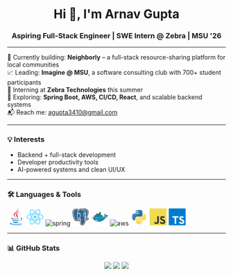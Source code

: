 <h1 align="center">Hi 👋, I'm Arnav Gupta</h1>
<h3 align="center">Aspiring Full-Stack Engineer | SWE Intern @ Zebra | MSU '26</h3>

---

🔭 Currently building: **Neighborly** – a full-stack resource-sharing platform for local communities  
📈 Leading: **Imagine @ MSU**, a software consulting club with 700+ student participants  
💼 Interning at **Zebra Technologies** this summer  
🌱 Exploring: **Spring Boot, AWS, CI/CD, React**, and scalable backend systems  
📬 Reach me: [agupta3410@gmail.com](mailto:agupta3410@gmail.com)

---

### 💡 Interests
- Backend + full-stack development
- Developer productivity tools
- AI-powered systems and clean UI/UX

---

### 🛠️ Languages & Tools
<p align="left">
  <img src="https://raw.githubusercontent.com/devicons/devicon/master/icons/java/java-original.svg" alt="java" width="40"/>
  <img src="https://raw.githubusercontent.com/devicons/devicon/master/icons/react/react-original.svg" alt="react" width="40"/>
  <img src="https://cdn.worldvectorlogo.com/logos/spring-3.svg" alt="spring" width="40"/>
  <img src="https://raw.githubusercontent.com/devicons/devicon/master/icons/postgresql/postgresql-original.svg" alt="postgresql" width="40"/>
  <img src="https://raw.githubusercontent.com/devicons/devicon/master/icons/docker/docker-original.svg" alt="docker" width="40"/>
  <img src="https://raw.githubusercontent.com/devicons/devicon/master/icons/aws/aws-original.svg" alt="aws" width="40"/>
  <img src="https://raw.githubusercontent.com/devicons/devicon/master/icons/python/python-original.svg" alt="python" width="40"/>
  <img src="https://raw.githubusercontent.com/devicons/devicon/master/icons/javascript/javascript-original.svg" alt="javascript" width="40"/>
  <img src="https://raw.githubusercontent.com/devicons/devicon/master/icons/typescript/typescript-original.svg" alt="typescript" width="40"/>
</p>

---

### 📊 GitHub Stats
<p align="center">
  <img src="https://github-readme-stats.vercel.app/api?username=arnavg34&show_icons=true&theme=default" />
  <img src="https://github-readme-stats.vercel.app/api/top-langs/?username=arnavg34&layout=compact&theme=default" />
  <img src="https://github-readme-streak-stats.herokuapp.com/?user=arnavg34&theme=default" />
</p>
